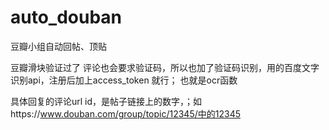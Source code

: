 # auto_douban
豆瓣小组自动回帖、顶贴
 
 
豆瓣滑块验证过了 评论也会要求验证码，所以也加了验证码识别，用的百度文字识别api，注册后加上access_token 就行； 也就是ocr函数

具体回复的评论url id，是帖子链接上的数字，；如https://www.douban.com/group/topic/12345/中的12345  

